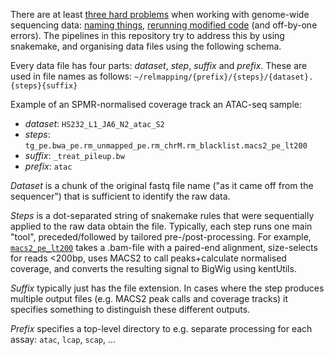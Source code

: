 There are at least [three hard problems](https://martinfowler.com/bliki/TwoHardThings.html) when working with genome-wide sequencing data: [naming things](https://www.quora.com/Why-is-naming-things-hard-in-computer-science-and-how-can-it-can-be-made-easier), [rerunning modified code](http://lab.loman.net/uncategorized/2013/02/15/lomans-law-of-bioinformatics/) (and off-by-one errors). The pipelines in this repository try to address this by using snakemake, and organising data files using the following schema.

Every data file has four parts: *dataset*, *step*, *suffix* and *prefix*. These are used in file names as follows:
`~/relmapping/{prefix}/{steps}/{dataset}.{steps}{suffix}`

Example of an SPMR-normalised coverage track an ATAC-seq sample:
- *dataset*: `HS232_L1_JA6_N2_atac_S2`
- *steps*: `tg_pe.bwa_pe.rm_unmapped_pe.rm_chrM.rm_blacklist.macs2_pe_lt200`
- *suffix*: `_treat_pileup.bw`
- *prefix*: `atac`

*Dataset* is a chunk of the original fastq file name ("as it came off from the sequencer") that is sufficient to identify the raw data.

*Steps* is a dot-separated string of snakemake rules that were sequentially applied to the raw data obtain the file. Typically, each step runs one main "tool", preceded/followed by tailored pre-/post-processing. For example, [`macs2_pe_lt200`](https://github.com/jurgjn/relmapping/blob/master/workflows/macs2.snakefile#L58-L82)  takes a .bam-file with a paired-end alignment, size-selects for reads <200bp, uses MACS2 to call peaks+calculate normalised coverage, and converts the resulting signal to BigWig using kentUtils.

*Suffix* typically just has the file extension. In cases where the step produces multiple output files (e.g. MACS2 peak calls and coverage tracks) it specifies something to distinguish these different outputs.

*Prefix* specifies a top-level directory to e.g. separate processing for each assay: `atac`, `lcap`, `scap`, ...

